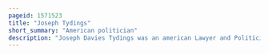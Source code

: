 ```yaml
---
pageid: 1571523
title: "Joseph Tydings"
short_summary: "American politician"
description: "Joseph Davies Tydings was an american Lawyer and Politician. He was most noted for his Service as a democratic Member of the united States senate representing Maryland from 1965 to 1971."
---
```

